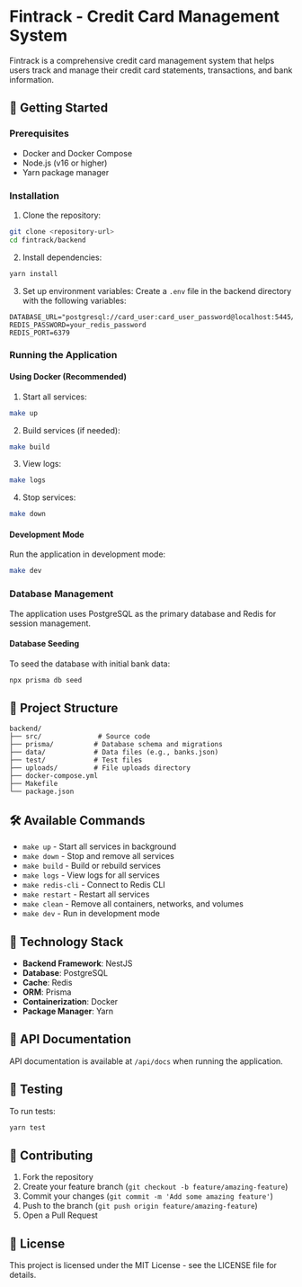 # Fintrack - Credit Card Management System

Fintrack is a comprehensive credit card management system that helps users track and manage their credit card statements, transactions, and bank information.

## 🚀 Getting Started

### Prerequisites

- Docker and Docker Compose
- Node.js (v16 or higher)
- Yarn package manager

### Installation

1. Clone the repository:

```bash
git clone <repository-url>
cd fintrack/backend
```

2. Install dependencies:

```bash
yarn install
```

3. Set up environment variables:
   Create a `.env` file in the backend directory with the following variables:

```
DATABASE_URL="postgresql://card_user:card_user_password@localhost:5445/credit_statements"
REDIS_PASSWORD=your_redis_password
REDIS_PORT=6379
```

### Running the Application

#### Using Docker (Recommended)

1. Start all services:

```bash
make up
```

2. Build services (if needed):

```bash
make build
```

3. View logs:

```bash
make logs
```

4. Stop services:

```bash
make down
```

#### Development Mode

Run the application in development mode:

```bash
make dev
```

### Database Management

The application uses PostgreSQL as the primary database and Redis for session management.

#### Database Seeding

To seed the database with initial bank data:

```bash
npx prisma db seed
```

## 📁 Project Structure

```
backend/
├── src/              # Source code
├── prisma/          # Database schema and migrations
├── data/            # Data files (e.g., banks.json)
├── test/            # Test files
├── uploads/         # File uploads directory
├── docker-compose.yml
├── Makefile
└── package.json
```

## 🛠️ Available Commands

- `make up` - Start all services in background
- `make down` - Stop and remove all services
- `make build` - Build or rebuild services
- `make logs` - View logs for all services
- `make redis-cli` - Connect to Redis CLI
- `make restart` - Restart all services
- `make clean` - Remove all containers, networks, and volumes
- `make dev` - Run in development mode

## 🔧 Technology Stack

- **Backend Framework**: NestJS
- **Database**: PostgreSQL
- **Cache**: Redis
- **ORM**: Prisma
- **Containerization**: Docker
- **Package Manager**: Yarn

## 📝 API Documentation

API documentation is available at `/api/docs` when running the application.

## 🧪 Testing

To run tests:

```bash
yarn test
```

## 🤝 Contributing

1. Fork the repository
2. Create your feature branch (`git checkout -b feature/amazing-feature`)
3. Commit your changes (`git commit -m 'Add some amazing feature'`)
4. Push to the branch (`git push origin feature/amazing-feature`)
5. Open a Pull Request

## 📄 License

This project is licensed under the MIT License - see the LICENSE file for details.
